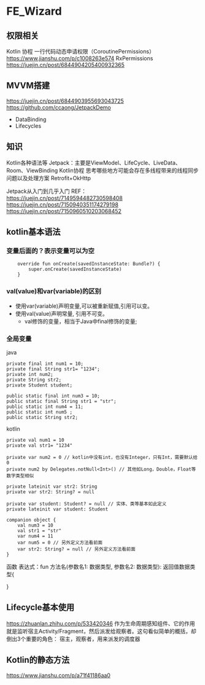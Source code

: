 # FE_Wizard
## 权限相关
Kotlin 协程 一行代码动态申请权限（CoroutinePermissions）
https://www.jianshu.com/p/c1008263e574
RxPermissions
https://juejin.cn/post/6844904205400932365

## MVVM搭建
https://juejin.cn/post/6844903955693043725
https://github.com/ccaong/JetpackDemo
- DataBinding
- Lifecycles

## 知识
Kotlin各种语法等
Jetpack：主要是ViewModel、LifeCycle、LiveData、Room、ViewBinding
Kotlin协程
思考哪些地方可能会存在多线程带来的线程同步问题以及处理方案
Retrofit+OkHttp


Jetpack从入门到几乎入门
REF：https://juejin.cn/post/7149594482730598408
https://juejin.cn/post/7150940351174279198
https://juejin.cn/post/7150960510203068452

## kotlin基本语法

### 变量后面的？表示变量可以为空
```agsl
    override fun onCreate(savedInstanceState: Bundle?) {
        super.onCreate(savedInstanceState)
    }
```

### val(value)和var(variable)的区别
- 使用var(variable)声明变量,可以被重新赋值,引用可以变。
- 使用val(value)声明常量, 引用不可变。
  - val修饰的变量，相当于Java中final修饰的变量;

### 全局变量
java
```agsl
private final int num1 = 10;
private final String str1= "1234";
private int num2;
private String str2;
private Student student;

public static final int num3 = 10;
public static final String str1 = "str";
public static int num4 = 11;
public static int num5 ;
public static String str2;
```

kotlin

```agsl
private val num1 = 10
private val str1= "1234"

private var num2 = 0 // kotlin中没有int，也没有Integer，只有Int，需要默认给 0
private num2 by Delegates.notNull<Int>() // 其他如Long，Double，Float等数字类型相似

private lateinit var str2: String
private var str2: String? = null

private var student: Student? = null // 实体、类等基本如此定义
private lateinit var student: Student

companion object {
    val num3 = 10
    val str1 = "str"
    var num4 = 11
    var num5 = 0 // 另外定义方法看前面
    var str2: String? = null // 另外定义方法看前面
}
```

函数
表达式：fun 方法名(参数名1: 数据类型, 参数名2: 数据类型): 返回值数据类型{

}

##  Lifecycle基本使用
https://zhuanlan.zhihu.com/p/533420346
作为生命周期感知组件、它的作用就是监听宿主Activity/Fragment，然后派发给观察者。这句看似简单的概括，却倒出3个重要的角色：
宿主，观察者，用来派发的调度器

## Kotlin的静态方法
https://www.jianshu.com/p/a71f41186aa0
